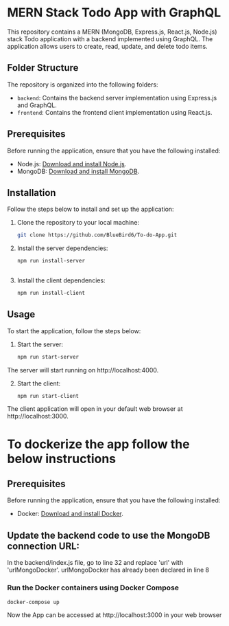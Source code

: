 # MERN Stack Todo App with GraphQL

This repository contains a MERN (MongoDB, Express.js, React.js, Node.js) stack Todo application with a backend implemented using GraphQL. The application allows users to create, read, update, and delete todo items.

## Folder Structure

The repository is organized into the following folders:

- `backend`: Contains the backend server implementation using Express.js and GraphQL.
- `frontend`: Contains the frontend client implementation using React.js.

## Prerequisites

Before running the application, ensure that you have the following installed:

- Node.js: [Download and install Node.js](https://nodejs.org/en/download/).
- MongoDB: [Download and install MongoDB](https://www.mongodb.com/try/download/community).

## Installation

Follow the steps below to install and set up the application:

1. Clone the repository to your local machine:

   ```bash
   git clone https://github.com/BlueBird6/To-do-App.git
   
2. Install the server dependencies:
  
   ```bash
   npm run install-server
  
3. Install the client dependencies:

   ```bash
   npm run install-client

## Usage
To start the application, follow the steps below:

1. Start the server:

   ```bash
   npm run start-server
The server will start running on http://localhost:4000.

2. Start the client:

   ```bash
   npm run start-client
The client application will open in your default web browser at http://localhost:3000.

# To dockerize the app follow the below instructions

## Prerequisites

Before running the application, ensure that you have the following installed:

- Docker: [Download and install Docker](https://www.docker.com/get-started).

## Update the backend code to use the MongoDB connection URL:

In the backend/index.js file, go to line 32 and replace 'url' with 'urlMongoDocker'.
urlMongoDocker has already been declared in line 8

### Run the Docker containers using Docker Compose
   ```bash
   docker-compose up
   ```
Now the App can be accessed at http://localhost:3000 in your web browser
